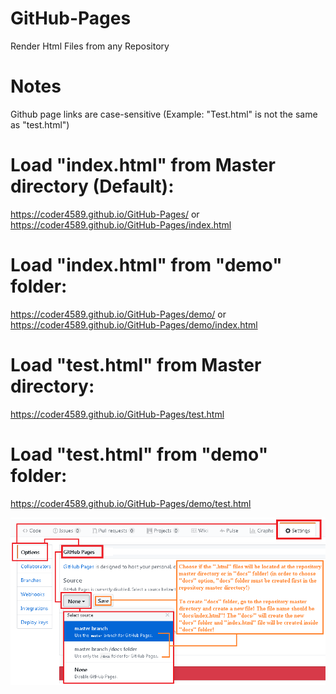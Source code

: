 # GitHub-Pages
Render Html Files from any Repository

# Notes
Github page links are case-sensitive (Example: "Test.html" is not the same as "test.html") 

# Load "index.html" from Master directory (Default):
https://coder4589.github.io/GitHub-Pages/ or https://coder4589.github.io/GitHub-Pages/index.html

# Load "index.html" from "demo" folder:
https://coder4589.github.io/GitHub-Pages/demo/ or https://coder4589.github.io/GitHub-Pages/demo/index.html

# Load "test.html" from Master directory:
https://coder4589.github.io/GitHub-Pages/test.html

# Load "test.html" from "demo" folder:
https://coder4589.github.io/GitHub-Pages/demo/test.html

![alt text](https://github.com/coder4589/GitHub-Pages/blob/master/GitHub%20-%20Render%20Repositories%20Html%20Files.png)
